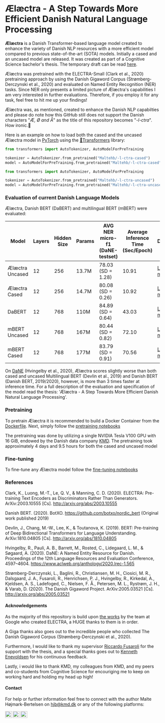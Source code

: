 # Ælæctra - A Step Towards More Efficient Danish Natural Language Processing
**Ælæctra** is a Danish Transformer-based language model created to enhance the variety of Danish NLP resources with a more efficient model compared to previous state-of-the-art (SOTA) models. Initially a cased and an uncased model are released. It was created as part of a Cognitive Science bachelor's thesis. The temporary draft can be read [here](https://docs.google.com/document/d/1p-btta9RqE2mirWSus-ZNLcMZlEZN8j1NOjZ7VUxUlM/edit?usp=sharing).

Ælæctra was pretrained with the ELECTRA-Small (Clark et al., 2020) pretraining approach by using the Danish Gigaword Corpus (Strømberg-Derczynski et al., 2020) and evaluated on Named Entity Recognition (NER) tasks. Since NER only presents a limited picture of Ælæctra's capabilities I am very interested in further evaluations. Therefore, if you employ it for any task, feel free to hit me up your findings!

Ælæctra was, as mentioned, created to enhance the Danish NLP capabilties and please do note how this GitHub still does not support the Danish characters "*Æ, Ø and Å*" as the title of this repository becomes "*-l-ctra*". How ironic.🙂

Here is an example on how to load both the cased and the uncased Ælæctra model in [PyTorch](https://pytorch.org/) using the [🤗Transformers](https://github.com/huggingface/transformers) library:

```python
from transformers import AutoTokenizer, AutoModelForPreTraining

tokenizer = AutoTokenizer.from_pretrained("Maltehb/-l-ctra-cased")
model = AutoModelForPreTraining.from_pretrained("Maltehb/-l-ctra-cased")
```

```python
from transformers import AutoTokenizer, AutoModelForPreTraining

tokenizer = AutoTokenizer.from_pretrained("Maltehb/-l-ctra-uncased")
model = AutoModelForPreTraining.from_pretrained("Maltehb/-l-ctra-uncased")
```

### Evaluation of current Danish Language Models 

Ælæctra, Danish BERT (DaBERT) and multilingual BERT (mBERT) were evaluated:

| Model | Layers | Hidden Size | Params | AVG NER micro-f1 (DaNE-testset) | Average Inference Time (Sec/Epoch) | Download | 
| --- | --- | --- | --- | ---  | --- | --- |
| Ælæctra Uncased | 12 | 256 | 13.7M | 78.03 (SD = 1.28) | 10.91 | [Link for model](https://www.dropbox.com/s/cag7prs1nvdchqs/%C3%86l%C3%A6ctra.zip?dl=0) | 
| Ælæctra Cased | 12 | 256 | 14.7M | 80.08 (SD = 0.26) | 10.92 | [Link for model](https://www.dropbox.com/s/cag7prs1nvdchqs/%C3%86l%C3%A6ctra.zip?dl=0) | 
| DaBERT | 12 | 768 | 110M | 84.89 (SD = 0.64) | 43.03 | [Link for model](https://www.dropbox.com/s/19cjaoqvv2jicq9/danish_bert_uncased_v2.zip?dl=1) | 
| mBERT Uncased | 12 | 768 | 167M | 80.44 (SD = 0.82) | 72.10 | [Link for model](https://storage.googleapis.com/bert_models/2018_11_03/multilingual_L-12_H-768_A-12.zip) | 
| mBERT Cased | 12 | 768 | 177M | 83.79 (SD = 0.91) | 70.56 | [Link for model](https://storage.googleapis.com/bert_models/2018_11_23/multi_cased_L-12_H-768_A-12.zip) | 


On [DaNE](https://danlp.alexandra.dk/304bd159d5de/datasets/ddt.zip) (Hvingelby et al., 2020), Ælæctra scores slightly worse than both cased and uncased Multilingual BERT (Devlin et al., 2019) and Danish BERT (Danish BERT, 2019/2020), however, is more than 3 times faster at inference time. For a full description of the evaluation and specification of the model read the thesis: 'Ælæctra - A Step Towards More Efficient Danish Natural Language Processing'. 

### Pretraining
To pretrain Ælæctra it is recommended to build a Docker Container from the [Dockerfile](https://github.com/MalteHB/Ælæctra/tree/master/notebooks/fine-tuning/). Next, simply follow the [pretraining notebooks](https://github.com/MalteHB/Ælæctra/tree/master/infrastructure/Dockerfile/) 

The pretraining was done by utilizing a single NVIDIA Tesla V100 GPU with 16 GiB, endowed by the Danish data company [KMD](https://www.kmd.dk/). The pretraining took approximately 4 days and 9.5 hours for both the cased and uncased model

### Fine-tuning
To fine-tune any Ælæctra model follow the [fine-tuning notebooks](https://github.com/MalteHB/Ælæctra/tree/master/notebooks/fine-tuning/)

### References
Clark, K., Luong, M.-T., Le, Q. V., & Manning, C. D. (2020). ELECTRA: Pre-training Text Encoders as Discriminators Rather Than Generators. ArXiv:2003.10555 [Cs]. http://arxiv.org/abs/2003.10555

Danish BERT. (2020). BotXO. https://github.com/botxo/nordic_bert (Original work published 2019)

Devlin, J., Chang, M.-W., Lee, K., & Toutanova, K. (2019). BERT: Pre-training of Deep Bidirectional Transformers for Language Understanding. ArXiv:1810.04805 [Cs]. http://arxiv.org/abs/1810.04805

Hvingelby, R., Pauli, A. B., Barrett, M., Rosted, C., Lidegaard, L. M., & Søgaard, A. (2020). DaNE: A Named Entity Resource for Danish. Proceedings of the 12th Language Resources and Evaluation Conference, 4597–4604. https://www.aclweb.org/anthology/2020.lrec-1.565

Strømberg-Derczynski, L., Baglini, R., Christiansen, M. H., Ciosici, M. R., Dalsgaard, J. A., Fusaroli, R., Henrichsen, P. J., Hvingelby, R., Kirkedal, A., Kjeldsen, A. S., Ladefoged, C., Nielsen, F. Å., Petersen, M. L., Rystrøm, J. H., & Varab, D. (2020). The Danish Gigaword Project. ArXiv:2005.03521 [Cs]. http://arxiv.org/abs/2005.03521


#### Acknowledgements
As the majority of this repository is build upon [the works](https://github.com/google-research/electra) by the team at Google who created ELECTRA, a HUGE thanks to them is in order. 

A Giga thanks also goes out to the incredible people who collected The Danish Gigaword Corpus (Strømberg-Derczynski et al., 2020). 

Furthermore, I would like to thank my supervisor [Riccardo Fusaroli](https://github.com/fusaroli) for the support with the thesis, and a special thanks goes out to [Kenneth Enevoldsen](https://github.com/KennethEnevoldsen) for his continuous feedback. 

Lastly, i would like to thank KMD, my colleagues from KMD, and my peers and co-students from Cognitive Science for encouriging me to keep on working hard and holding my head up high!

#### Contact

For help or further information feel free to connect with the author Malte Højmark-Bertelsen on [hjb@kmd.dk](mailto:hjb@kmd.dk?subject=[GitHub]%20Ælæctra) or any of the following platforms:

[<img align="left" alt="MalteHB | Twitter" width="22px" src="https://cdn.jsdelivr.net/npm/simple-icons@v3/icons/twitter.svg" />][twitter]
[<img align="left" alt="MalteHB | LinkedIn" width="22px" src="https://cdn.jsdelivr.net/npm/simple-icons@v3/icons/linkedin.svg" />][linkedin]
[<img align="left" alt="MalteHB | Instagram" width="22px" src="https://cdn.jsdelivr.net/npm/simple-icons@v3/icons/instagram.svg" />][instagram]

<br />

</details>

[twitter]: https://twitter.com/malteH_B
[instagram]: https://www.instagram.com/maltemusen/
[linkedin]: https://www.linkedin.com/in/malte-h%C3%B8jmark-bertelsen-9a618017b/
